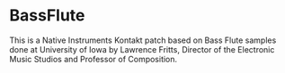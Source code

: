# BassFlute
This is a Native Instruments Kontakt patch based on Bass Flute samples done at University of Iowa by  Lawrence Fritts, Director of the Electronic Music Studios and Professor of Composition.

